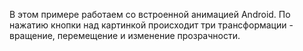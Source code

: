 В этом примере работаем со встроенной анимацией Android. По нажатию кнопки над картинкой происходит три трансформации - вращение, перемещение и изменение прозрачности.

